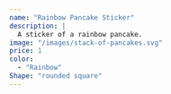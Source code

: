 ```yaml
---
name: "Rainbow Pancake Sticker"
description: |
  A sticker of a rainbow pancake.
image: "/images/stack-of-pancakes.svg"
price: 1
color:
  - "Rainbow"
Shape: "rounded square"
---
```

